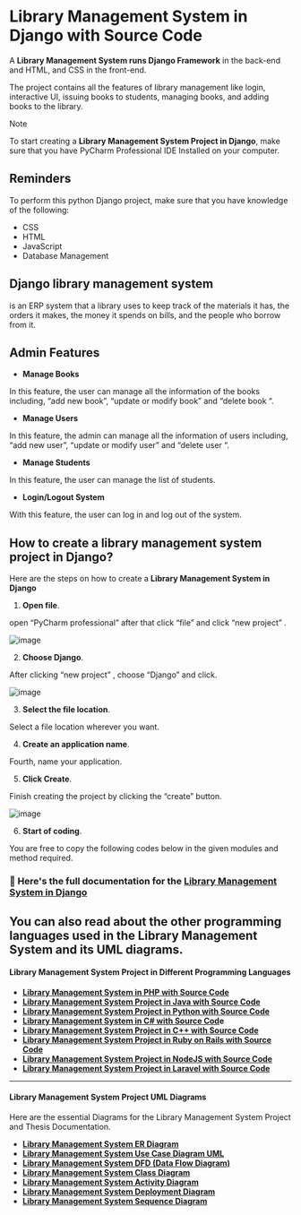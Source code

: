 # Library Management System in Django with Source Code

A **Library Management System runs Django Framework** in the back-end and HTML, and CSS in the front-end.

The project contains all the features of library management like login, interactive UI, issuing books to students, managing books, and adding books to the library.

>[!NOTE]
> To start creating a **Library Management System Project in Django**, make sure that you have PyCharm Professional IDE Installed on your computer.

## Reminders

To perform this python Django project, make sure that you have knowledge of the following:

* CSS
* HTML
* JavaScript
* Database Management

## Django library management system

is an ERP system that a library uses to keep track of the materials it has, the orders it makes, the money it spends on bills, and the people who borrow from it.

## Admin Features

* **Manage Books**

In this feature, the user can manage all the information of the books including, “add new book”, “update or modify book” and “delete book “.

* **Manage Users**

In this feature, the admin can manage all the information of users including, “add new user”, “update or modify user” and “delete user “.

* **Manage Students**

In this feature, the user can manage the list of students.

* **Login/Logout System**

With this feature, the user can log in and log out of the system.

## How to create a library management system project in Django?

Here are the steps on how to create a **Library Management System in Django**

1. **Open file**.

open “PyCharm professional” after that click “file” and click “new project” .

![image](https://github.com/user-attachments/assets/8d49ac67-38cd-42b1-987f-757535e90a4d)


2. **Choose Django**.

After clicking “new project” , choose “Django” and click.

![image](https://github.com/user-attachments/assets/487be62c-a39a-427c-ab52-21f5a3171f2f)


3. **Select the file location**.

Select a file location wherever you want.

4. **Create an application name**.

Fourth, name your application.

5. **Click Create**.

Finish creating the project by clicking the “create” button.

![image](https://github.com/user-attachments/assets/237b9109-76da-483f-a7b7-11d3899b2351)


6. **Start of coding**.

You are free to copy the following codes below in the given modules and method required.

### 📌 Here's the full documentation for the [Library Management System in Django](https://itsourcecode.com/free-projects/python-projects/library-management-system-project-in-django-with-source-code/)

You can also read about the other programming languages used in the Library Management System and its UML diagrams.
---

#### Library Management System Project in Different Programming Languages

* **[Library Management System in PHP with Source Code](https://itsourcecode.com/free-projects/java-projects/library-management-system-java-project-with-source-code/)**
* **[Library Management System Project in Java with Source Code](https://itsourcecode.com/free-projects/java-projects/library-management-system-java-project-with-source-code/)**
* **[Library Management System Project in Python with Source Code](https://itsourcecode.com/free-projects/python-projects/library-management-system-project-in-python/)**
* **[Library Management System in C# with Source Cod](https://itsourcecode.com/free-projects/csharp/school-library-management-system-in-c-with-source-code/)e**
* **[Library Management System Project in C++ with Source Code](https://itsourcecode.com/free-projects/cplusplus-projects/library-management-system-project-in-c-with-source-code/)**
* **[Library Management System Project in Ruby on Rails with Source Code](https://itsourcecode.com/free-projects/ruby/library-management-system-project-in-ruby-on-rails-with-source-code/)**
* **[Library Management System Project in NodeJS with Source Code](https://itsourcecode.com/nodejs-projects/library-management-system-project-in-nodejs-with-source-code/)**
* **[Library Management System Project in Laravel with Source Code](https://itsourcecode.com/free-projects/php-project/library-management-system-project-in-laravel-with-source-code/)**

---

#### Library Management System Project UML Diagrams

Here are the essential Diagrams for the Library Management System Project and Thesis Documentation.

* **[Library Management System ER Diagram](https://itsourcecode.com/uml/college-library-management-system-er-diagram/)**
* **[Library Management System Use Case Diagram UML](https://itsourcecode.com/uml/use-case-diagram-library-management-system/)**
* **[Library Management System DFD (Data Flow Diagram)](https://itsourcecode.com/uml/dfd-for-library-management-system-data-flow-diagram/)**
* **[Library Management System Class Diagram](https://itsourcecode.com/uml/class-diagram-for-library-management-system/)**
* **[Library Management System Activity Diagram](https://itsourcecode.com/uml/activity-diagram-for-library-management-system/)**
* **[Library Management System Deployment Diagram](https://itsourcecode.com/uml/deployment-diagram-for-library-management-system/)**
* **[Library Management System Sequence Diagram](https://itsourcecode.com/uml/library-management-system-sequence-diagram-uml/)**
